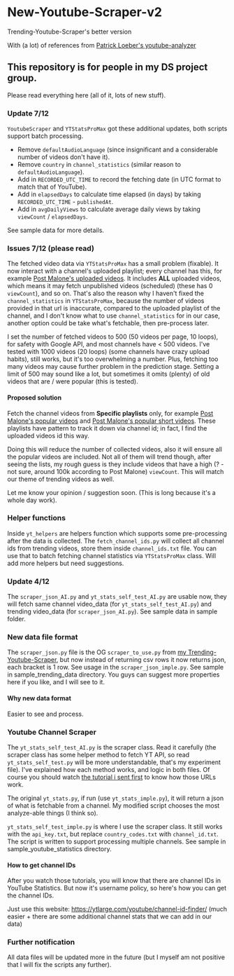 # New-Youtube-Scraper-v2
 Trending-Youtube-Scraper's better version

 With (a lot) of references from [Patrick Loeber's youtube-analyzer](https://github.com/patrickloeber/youtube-analyzer)

## This repository is for people in my DS project group. 

Please read everything here (all of it, lots of new stuff).

### Update 7/12

`YoutubeScraper` and `YTStatsProMax` got these additional updates, both scripts support batch processing. 

- Remove `defaultAudioLanguage` (since insignificant and a considerable number of videos don't have it).
- Remove `country` in `channel_statistics` (similar reason to `defaultAudioLanguage`).
- Add in `RECORDED_UTC_TIME` to record the fetching date (in UTC format to match that of YouTube).
- Add in `elapsedDays` to calculate time elapsed (in days) by taking `RECORDED_UTC_TIME` - `publishedAt`.
- Add in `avgDailyViews` to calculate average daily views by taking `viewCount` / `elapsedDays`.

See sample data for more details.

### Issues 7/12 (please read)

The fetched video data via `YTStatsProMax` has a small problem (fixable). It now interact with a channel's uploaded playlist; every channel has this, for example [Post Malone's uploaded videos](https://www.youtube.com/playlist?list=UUeLHszkByNZtPKcaVXOCOQQ). It includes **ALL** uploaded videos, which means it may fetch unpublished videos (scheduled) (these has 0 `viewCount`), and so on. That's also the reason why I haven't fixed the `channel_statistics` in `YTStatsProMax`, because the number of videos provided in that url is inaccurate, compared to the uploaded playlist of the channel, and I don't know what to use `channel_statistics` for in our case, another option could be take what's fetchable, then pre-process later.

I set the number of fetched videos to 500 (50 videos per page, 10 loops), for safety with Google API, and most channels have < 500 videos. I've tested with 1000 videos (20 loops) (some channels have crazy upload habits), still works, but it's too overwhelming a number. Plus, fetching too many videos may cause further problem in the prediction stage. Setting a limit of 500 may sound like a lot, but sometimes it omits (plenty) of old videos that are / were popular (this is tested).

#### Proposed solution

Fetch the channel videos from **Specific playlists** only, for example [Post Malone's popular videos](https://www.youtube.com/playlist?list=UULPeLHszkByNZtPKcaVXOCOQQ) and [Post Malone's popular short videos](https://www.youtube.com/playlist?list=UUPSeLHszkByNZtPKcaVXOCOQQ). These playlists have pattern to track it down via channel id; in fact, I find the uploaded videos id this way.

Doing this will reduce the number of collected videos, also it will ensure all the popular videos are included. Not all of them will trend though, after seeing the lists, my rough guess is they include videos that have a high (? - not sure, around 100k according to Post Malone) `viewCount`. This will match our theme of trending videos as well. 

Let me know your opinion / suggestion soon. (This is long because it's a whole day work).

### Helper functions

Inside `yt_helpers` are helpers function which supports some pre-processing after the data is collected. The `fetch_channel_ids.py` will collect all channel ids from trending videos, store them inside `channel_ids.txt` file. You can use that to batch fetching channel statistics via `YTStatsProMax` class. Will add more helpers but need suggestions.

### Update 4/12

The `scraper_json_AI.py` and `yt_stats_self_test_AI.py` are usable now, they will fetch same channel video_data (for `yt_stats_self_test_AI.py`) and trending video_data (for `scraper_json_AI.py`). See sample data in sample folder.

### New data file format

The `scraper_json.py` file is the OG `scraper_to_use.py` from [my Trending-Youtube-Scraper](https://github.com/Y3l4n/Trending-Youtube-Scraper), but now instead of returning csv rows it now returns json, each bracket is 1 row. See usage in the `scraper_json_imple.py`. See sample in sample_trending_data directory. You guys can suggest more properties here if you like, and I will see to it.

#### Why new data format
Easier to see and process.

### Youtube Channel Scraper 
The `yt_stats_self_test_AI.py` is the scraper class. Read it carefully (the scraper class has some helper method to fetch YT API, so read `yt_stats_self_test.py` will be more understandable, that's my experiment file). I've explained how each method works, and logic in both files. Of course you should watch [the tutorial i sent first](https://www.youtube.com/@patloeber/search?query=YouTube%20Data%20API%20Tutorial) to know how those URLs work. 

The original `yt_stats.py`, if run (use `yt_stats_imple.py`), it will return a json of what is fetchable from a channel. My modified script chooses the most analyze-able things (I think so).

`yt_stats_self_test_imple.py` is where I use the scraper class. It still works with the `api_key.txt`, but replace  `country_codes.txt` with `channel_id.txt`. The script is written to support processing multiple channels. See sample in sample_youtube_statistics directory. 

#### How to get channel IDs

After you watch those tutorials, you will know that there are channel IDs in YouTube Statistics. But now it's username policy, so here's how you can get the channel IDs.

Just use this website: https://ytlarge.com/youtube/channel-id-finder/ (much easier + there are some additional channel stats that we can add in our data)

### Further notification

All data files will be updated more in the future (but I myself am not positive that I will fix the scripts any further). 
